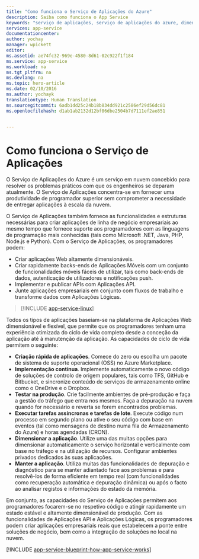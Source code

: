 ```yaml
---
title: "Como funciona o Serviço de Aplicações do Azure"
description: Saiba como funciona o App Service
keywords: "serviço de aplicações, serviço de aplicações do azure, dimensionar, dimensionável, plano do serviço de aplicações, custo do serviço de aplicações"
services: app-service
documentationcenter: 
author: yochay
manager: wpickett
editor: 
ms.assetid: ae74fc32-969e-4580-8d61-02c922f1f184
ms.service: app-service
ms.workload: na
ms.tgt_pltfrm: na
ms.devlang: na
ms.topic: hero-article
ms.date: 02/10/2016
ms.author: yochayk
translationtype: Human Translation
ms.sourcegitcommit: 6adb1dd25c24b18b834dd921c2586ef29d56dc81
ms.openlocfilehash: d1ab1ab2132d12bf06dbe2504b7d7111ef2ae851


---
```

# <a name="how-app-service-works"></a>Como funciona o Serviço de Aplicações
O Serviço de Aplicações do Azure é um serviço em nuvem concebido para resolver os problemas práticos com que os engenheiros se deparam atualmente.
O Serviço de Aplicações concentra-se em fornecer uma produtividade de programador superior sem comprometer a necessidade de entregar aplicações à escala da nuvem. 

O Serviço de Aplicações também fornece as funcionalidades e estruturas necessárias para criar aplicações de linha de negócio empresariais ao mesmo tempo que fornece suporte aos programadores com as linguagens de programação mais conhecidas (tais como Microsoft .NET, Java, PHP, Node.js e Python).
Com o Serviço de Aplicações, os programadores podem:

* Criar aplicações Web altamente dimensionáveis.
* Criar rapidamente backs-ends de Aplicações Móveis com um conjunto de funcionalidades móveis fáceis de utilizar, tais como back-ends de dados, autenticação de utilizadores e notificações push.
* Implementar e publicar APIs com Aplicações API.
* Junte aplicações empresariais em conjunto com fluxos de trabalho e transforme dados com Aplicações Lógicas.

> [!INCLUDE [app-service-linux](../../includes/app-service-linux.md)]
> 
> 

Todos os tipos de aplicações baseiam-se na plataforma de Aplicações Web dimensionável e flexível, que permite que os programadores tenham uma experiência otimizada do ciclo de vida completo desde a conceção da aplicação até à manutenção da aplicação. As capacidades de ciclo de vida permitem o seguinte:

* **Criação rápida de aplicações**. Comece do zero ou escolha um pacote de sistema de suporte operacional (OSS) no Azure Marketplace.
* **Implementação contínua**. Implemente automaticamente o novo código de soluções de controlo de origem populares, tais como TFS, GitHub e Bitbucket, e sincronize conteúdo de serviços de armazenamento online como o OneDrive e o Dropbox.
* **Testar na produção**. Crie facilmente ambientes de pré-produção e faça a gestão do tráfego que entra nos mesmos. Faça a depuração na nuvem quando for necessário e reverta se forem encontrados problemas.
* **Executar tarefas assíncronas e tarefas de lote**. Execute código num processo em segundo plano ou ative o seu código com base em eventos (tal como mensagens de destino numa fila de Armazenamento do Azure) e horas agendadas (CRON).
* **Dimensionar a aplicação**. Utilize uma das muitas opções para dimensionar automaticamente o serviço horizontal e verticalmente com base no tráfego e na utilização de recursos. Configurar ambientes privados dedicados às suas aplicações.   
* **Manter a aplicação**. Utiliza muitas das funcionalidades de depuração e diagnóstico para se manter adiantado face aos problemas e para resolvê-los de forma eficiente em tempo real (com funcionalidades como recuperação automática e depuração dinâmica) ou após o facto ao analisar registos e informações do estado da memória.

Em conjunto, as capacidades do Serviço de Aplicações permitem aos programadores focarem-se no respetivo código e atingir rapidamente um estado estável e altamente dimensionável de produção. Com as funcionalidades de Aplicações API e Aplicações Lógicas, os programadores podem criar aplicações empresariais reais que estabelecem a ponte entre soluções de negócio, bem como a integração de soluções no local na nuvem.  

[!INCLUDE [app-service-blueprint-how-app-service-works](../../includes/app-service-blueprint-how-app-service-works.md)]




<!--HONumber=Dec16_HO2-->


